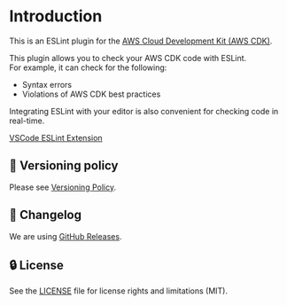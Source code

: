 # Introduction

This is an ESLint plugin for the [AWS Cloud Development Kit (AWS CDK)](https://aws.amazon.com/cdk/).

This plugin allows you to check your AWS CDK code with ESLint.  
For example, it can check for the following:

- Syntax errors
- Violations of AWS CDK best practices

Integrating ESLint with your editor is also convenient for checking code in real-time.

[VSCode ESLint Extension](https://marketplace.visualstudio.com/items?itemName=dbaeumer.vscode-eslint)

## 🚥 Versioning policy

Please see [Versioning Policy](https://github.com/ren-yamanashi/eslint-cdk-plugin/blob/main/VERSIONING_POLICY.md).

## 📰 Changelog

We are using [GitHub Releases](https://github.com/ren-yamanashi/eslint-cdk-plugin/releases).

## 🔒 License

See the [LICENSE](https://github.com/ren-yamanashi/eslint-cdk-plugin/blob/main/LICENSE) file for license rights and limitations (MIT).
